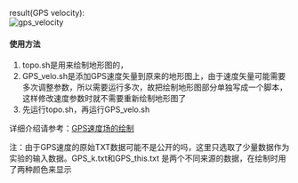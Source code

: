 result(GPS velocity):  
![gps_velocity](../GMT_picture/gps_velocity.jpg)
#### 使用方法
1. topo.sh是用来绘制地形图的，
2. GPS\_velo.sh是添加GPS速度矢量到原来的地形图上，由于速度矢量可能需要多次调整参数，所以需要运行多次，故把绘制地形图部分单独写成一个脚本，这样修改速度参数时就不需要重新绘制地形图了
3. 先运行topo.sh，再运行GPS\_velo.sh

详细介绍请参考：[GPS速度场的绘制](https://www.jianshu.com/p/90d24a7861d8)

注：由于GPS速度的原始TXT数据可能不是公开的吗，这里只选取了少量数据作为实验的输入数据。GPS\_k.txt和GPS\_this.txt 是两个不同来源的数据，在绘制时用了两种颜色来显示
